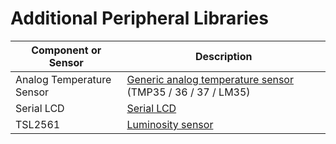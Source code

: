 # Additional Peripheral Libraries

| Component or Sensor       | Description                         |
|---------------------------|-------------------------------------|
| Analog Temperature Sensor | [Generic analog temperature sensor](Netduino.Foundation.Sensors.Temperature.Analog) (TMP35 / 36 / 37 / LM35)|
| Serial LCD                | [Serial LCD](Netduino.Foundation.Displays.SerialLCD) |
| TSL2561                   | [Luminosity sensor](Netduino.Foundation.Sensors.Light.TSL2561) |

